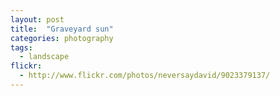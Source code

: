 ```yaml
---
layout: post
title:  "Graveyard sun"
categories: photography
tags:
  - landscape
flickr: 
  - http://www.flickr.com/photos/neversaydavid/9023379137/
---
```

